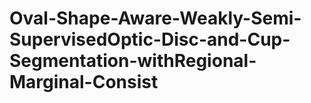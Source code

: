 # Oval-Shape-Aware-Weakly-Semi-SupervisedOptic-Disc-and-Cup-Segmentation-withRegional-Marginal-Consist